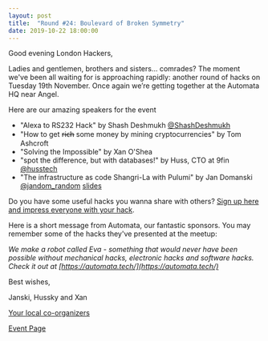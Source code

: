 ```yaml
---
layout: post
title:  "Round #24: Boulevard of Broken Symmetry"
date: 2019-10-22 18:00:00
---
```


Good evening London Hackers,

Ladies and gentlemen, brothers and sisters... comrades?
The moment we've been all waiting for is approaching rapidly: another round of hacks on Tuesday 19th November.
Once again we’re getting together at the Automata HQ near Angel.

Here are our amazing speakers for the event
- "Alexa to RS232 Hack" by Shash Deshmukh [@ShashDeshmukh](https://twitter.com/shashdeshmukh)
- "How to get r̶i̶c̶h̶ some money by mining cryptocurrencies" by Tom Ashcroft
- "Solving the Impossible" by Xan O'Shea
- "spot the difference, but with databases!" by Huss, CTO at 9fin [@husstech](https://twitter.com/husstech)
- "The infrastructure as code Shangri-La with Pulumi" by Jan Domanski [@jandom_random](https://twitter.com/jandom_random) [slides](https://drive.google.com/open?id=1csUHmHLVH3GAm4iYl00rP5wbkagoBa4H)

Do you have some useful hacks you wanna share with others? [Sign up here and impress everyone with your hack](https://goo.gl/forms/34zs7dEoOetKNJe93).

Here is a short message from Automata, our fantastic sponsors. You may remember some of the hacks they've presented at the meetup:

*We make a robot called Eva - something that would never have been possible without mechanical hacks, electronic hacks and software hacks. Check it out at [https://automata.tech/](https://automata.tech/)*

Best wishes,

Janski, Hussky and Xan

[Your local co-organizers](https://twitter.com/LndHackAndTell)

[Event Page](https://www.meetup.com/London-Hack-and-Tell/events/pgstfryzpbzb/)
